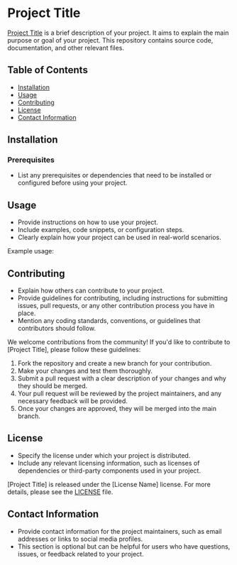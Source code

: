 # Project Title

[Project Title](https://github.com/yourusername/project-name) is a brief description of your project. It aims to explain the main purpose or goal of your project. This repository contains source code, documentation, and other relevant files.

## Table of Contents

- [Installation](#installation)
- [Usage](#usage)
- [Contributing](#contributing)
- [License](#license)
- [Contact Information](#contact-information)

## Installation

### Prerequisites
- List any prerequisites or dependencies that need to be installed or configured before using your project.


## Usage

- Provide instructions on how to use your project.
- Include examples, code snippets, or configuration steps.
- Clearly explain how your project can be used in real-world scenarios.

Example usage:

## Contributing

- Explain how others can contribute to your project.
- Provide guidelines for contributing, including instructions for submitting issues, pull requests, or any other contribution process you have in place.
- Mention any coding standards, conventions, or guidelines that contributors should follow.

We welcome contributions from the community! If you'd like to contribute to [Project Title], please follow these guidelines:

1. Fork the repository and create a new branch for your contribution.
2. Make your changes and test them thoroughly.
3. Submit a pull request with a clear description of your changes and why they should be merged.
4. Your pull request will be reviewed by the project maintainers, and any necessary feedback will be provided.
5. Once your changes are approved, they will be merged into the main branch.

## License

- Specify the license under which your project is distributed.
- Include any relevant licensing information, such as licenses of dependencies or third-party components used in your project.

[Project Title] is released under the [License Name] license. For more details, please see the [LICENSE](LICENSE) file.

## Contact Information

- Provide contact information for the project maintainers, such as email addresses or links to social media profiles.
- This section is optional but can be helpful for users who have questions, issues, or feedback related to your project.



